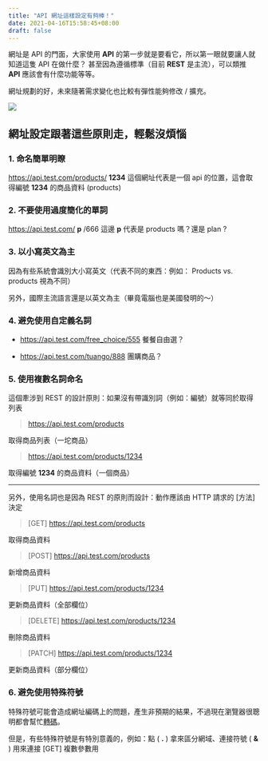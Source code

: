 ```yaml
---
title: "API 網址這樣設定有夠棒！"
date: 2021-04-16T15:58:45+08:00
draft: false
---
```


網址是 API 的門面，大家使用 **API** 的第一步就是要看它，所以第一眼就要讓人就知道這隻 API 在做什麼？
甚至因為遵循標準（目前 **REST** 是主流），可以類推 **API** 應該會有什麼功能等等。

網址規劃的好，未來隨著需求變化也比較有彈性能夠修改 / 擴充。


![](https://images.unsplash.com/photo-1617854818583-09e7f077a156)

## 網址設定跟著這些原則走，輕鬆沒煩惱

### 1. 命名簡單明瞭

https://api.test.com/products/ **1234** 這個網址代表是一個 api 的位置，這會取得編號 **1234** 的商品資料 (products)

### 2. 不要使用過度簡化的單詞

https://api.test.com/ **p** /666 這邊 **p** 代表是 products 嗎？還是 plan ?

### 3. 以小寫英文為主

因為有些系統會識別大小寫英文（代表不同的東西：例如： Products vs. products 視為不同）

另外，國際主流語言還是以英文為主（畢竟電腦也是美國發明的～）

### 4. 避免使用自定義名詞

- https://api.test.com/free_choice/555 餐餐自由選？

- https://api.test.com/tuango/888 團購商品？

### 5. 使用複數名詞命名

這個牽涉到 REST 的設計原則：如果沒有帶識別詞（例如：編號）就等同於取得列表

> https://api.test.com/products

取得商品列表（一坨商品）

> https://api.test.com/products/1234

取得編號 **1234** 的商品資料（一個商品）

---

另外，使用名詞也是因為 REST 的原則而設計：動作應該由 HTTP 請求的 [方法] 決定

> [GET] https://api.test.com/products

取得商品資料

> [POST] https://api.test.com/products

新增商品資料

> [PUT] https://api.test.com/products/1234

更新商品資料（全部欄位）

> [DELETE] https://api.test.com/products/1234

刪除商品資料

> [PATCH] https://api.test.com/products/1234

更新商品資料（部分欄位）

### 6. 避免使用特殊符號

特殊符號可能會造成網址編碼上的問題，產生非預期的結果，不過現在瀏覽器很聰明都會幫忙[轉碼](https://en.wikipedia.org/wiki/Percent-encoding)。

但是，有些特殊符號是有特別意義的，例如：點 ( **.** ) 拿來區分網域、連接符號 ( **&** ) 用來連接 [GET] 複數參數用
